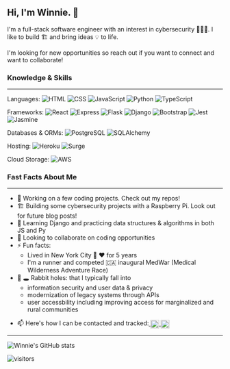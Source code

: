 ## Hi, I'm Winnie. 👋

I'm a full-stack software engineer with an interest in cybersecurity 🕵🏻‍♀️. I like to build 🏗 and bring ideas 💡 to life. 

I'm looking for new opportunities so reach out if you want to connect and want to collaborate!

### Knowledge & Skills
---- 
Languages:
![HTML](https://img.shields.io/badge/HTML-Expert-purple)
![CSS](https://img.shields.io/badge/CSS-Intermediate-blue)
![JavaScript](https://img.shields.io/badge/JavaScript-Expert-purple)
![Python](https://img.shields.io/badge/Python-Intermediate-blue)
![TypeScript](https://img.shields.io/badge/TypeScript-Beginner-lightgrey)

Frameworks: 
![React](https://img.shields.io/badge/React.js-Intermediate-blue)
![Express](https://img.shields.io/badge/Express.js-Intermediate-blue)
![Flask](https://img.shields.io/badge/Flask-Intermediate-blue)
![Django](https://img.shields.io/badge/Django-Intermediate-blue)
![Bootstrap](https://img.shields.io/badge/Bootstrap-Intermediate-blue)
![Jest](https://img.shields.io/badge/Jest-Intermediate-blue)
![Jasmine](https://img.shields.io/badge/Jasmine-Intermediate-blue)

Databases & ORMs:
![PostgreSQL](https://img.shields.io/badge/PostgreSQL-Intermediate-blue)
![SQLAlchemy](https://img.shields.io/badge/SQLAlchemy-Intermediate-blue)

Hosting:
![Heroku](https://img.shields.io/badge/Heroku-Beginner-lightgrey)
![Surge](https://img.shields.io/badge/Surge-Beginner-lightgrey)

Cloud Storage:
![AWS](https://img.shields.io/badge/AWS-Beginner-lightgrey)


### Fast Facts About Me
----
- 🔭 Working on a few coding projects. Check out my repos!
- 🏗 Building some cybersecurity projects with a Raspberry Pi. Look out for future blog posts!
- 🌱 Learning Django and practicing data structures & algorithms in both JS and Py
- 👯 Looking to collaborate on coding opportunities
- ⚡ Fun facts: 
    - Lived in New York City 🗽 ❤️ for 5 years
    - I'm a runner and competed 🇨🇦 inaugural MedWar (Medical Wilderness Adventure Race)
- 🐇 🕳️ Rabbit holes: that I typically fall into
    - information security and user data & privacy
    - modernization of legacy systems through APIs
    - user accessbility including improving access for marginalized and rural communities
<!-- TODO: Add personal website, Angellist, medium, other dev communities -->
- 📫 Here's how I can be contacted and tracked:<a href="https://twitter.com/chou_winnie">
  <img align="center" alt="Winnie's Twitter" width="20px" src="https://cdn.jsdelivr.net/npm/simple-icons@v3/icons/twitter.svg" />
</a><a href="https://linkedin.com/in/winniechou">
  <img align="center" alt="Winnie's LinkedIn" width="20px" src="https://cdn.jsdelivr.net/npm/simple-icons@v3/icons/linkedin.svg" />
</a>

----
![Winnie's GitHub stats](https://github-readme-stats.vercel.app/api?username=win-c&show_icons=true&theme=nord)

![visitors](https://visitor-badge.glitch.me/badge?page_id=win-c.visitor-badge)


